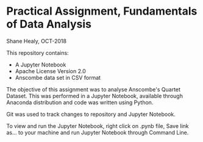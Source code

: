 # Practical Assignment, Fundamentals of Data Analysis
Shane Healy, OCT-2018

This repository contains:
* A Jupyter Notebook
* Apache License Version 2.0
* Anscombe data set in CSV format

The objective of this assignment was to analyse Anscombe's Quartet Dataset. 
This was performed in a Jupyter Notebook, available through Anaconda distribution and code was written using Python. 

Git was used to track changes to repository and Jupyter Notebook.

To view and run the Jupyter Notebook, right click on .pynb file, Save link as... to your machine and run Jupyter Notebook through Command Line.